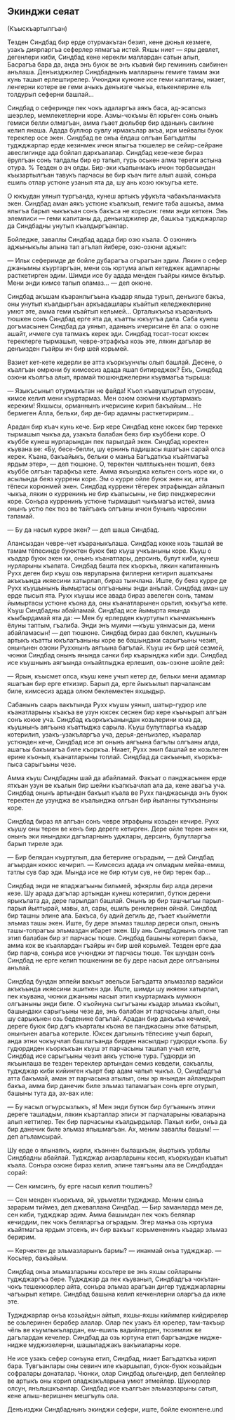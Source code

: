 ## Экинджи сеяат

(Къыскъартылгъан)

Тезден Синдбад бир ерде отурмакътан безип, кене дюнья кезмеге, узакъ диярларгъа сеферлер япмагъа истей.
Яхшы ниет — яры девлет, дегенлери киби, Синдбад кене керекли маллардан сатын алып, Басрагъа бара да, анда энъ буюк ве энъ къавий бир гемининъ саибинен анълаша.
Денъизджилер Синдбаднынъ малларыны гемиге тамам эки кунь ташып ерлештирелер.
Учюнджи кунюне исе геми капитаны, ниает, ленгерни котере ве геми ачыкъ денъизге чыкъа, елькенлерине ель толдурып сеферни башлай...

Синдбад о сеферинде пек чокъ адаларгъа аякъ баса, ад-эсапсыз шеэрлер, мемлекетлерни коре.
Азмы-чокъмы ёл юрьген сонъ онынъ гемиси белли олмагъан, амма гъает дюльбер бир аданынъ саилине келип янаша.
Адада буллюр сувлу ирмакълар акъа, ири мейвалы буюк тереклер осе экен.
Синдбад ве онъа ёлдаш олгъан Багъдатлы туджджарлар ерде кезинмек ичюн ялыгъа тюшелер ве сейир-сейране авеслигинде ада бойлап даркъалалар.
Синдбад кезе-кезе бираз ёрулгъан сонъ талдалы бир ер тапып, гурь оськен алма тереги астына отура.
% Тезден о ач олды.
Бир-эки къапынмакъ ичюн торбасындан къызартылгъан тавукъ парчасы ве бир къач пите алып ашай, сонъра ешиль отлар устюне узанып ята да, шу ань козю юкъугъа кете.

О юкъудан уянып тургъанда, кунеш артыкъ уфукъта чабакъланмакъта экен.
Синдбад аман аякъ устюне къалкъып, гемиге таба ашыкъа, амма ялыгъа барып чыкъкъан сонъ бакъса не корьсин: геми энди кеткен.
Энъ элемлиси — геми капитаны да, денъизджилер де, башкъа туджджарлар да Синдбадны унутып къалдыргъанлар.

Бойледже, заваллы Синдбад адада бир озю къала.
О озюнинъ аджыныкълы алына тап агълап йибере, озю-озюни аджып:

— Ильк сеферимде де бойле дубарагъа огърагъан эдим.
Лякин о сефер джанымны къуртаргъан, мени озь юртума алып кетеджек адамларны расткетирген эдим.
Шимди исе бу адада менден гъайры кимсе ёкътыр.
Мени энди кимсе тапып оламаз...
— деп окюне.

Синдбад акъшам къаранлыгъына къадар ялыда турып, денъизге бакъа, оны унутып къалдыргъан аркъадашлары къайтып келеджеклерине умют эте, амма геми къайтып кельмей...
Орталыкъкъа къаранлыкъ тюшкен сонъ Синдбад ерге ята да, къатты юкъугъа дала.
Саба кунеш догъмасынен Синдбад да уянып, аданынъ ичерисине ёл ала: о озюне ашайт, ичмеге сув тапмакъ керек эди.
Синдбад тосат-тосат юксек тереклерге тырмашып, чевре-этрафкъа козь эте, лякин дагълар ве денъизден гъайры ич бир шей корьмей.

Вазиет кет-кете кедерли ве атта къоркъунчлы олып башлай.
Десене, о къалгъан омрюни бу кимсесиз адада яшап битиреджек?
Ёкъ, Синдбад озюни къолгъа алып, ярамай тюшюнджелерни къувмагъа тырыша:

— Языкъсынып отурмакътан не файда!
Къол къавуштырып отурсам, кимсе келип мени къуртармаз.
Мен озюм озюмни къуртармакъ кереким!
Яхшысы, орманнынъ ичерисине кирип бакъайым...
Не бермеген Алла, бельки, бир де-бир адамны расткетиририм...

Арадан бир къач кунь кече.
Бир кере Синдбад кене юксек бир терекке тырмашып чыкъа да, узакъта балабан беяз бир къуббени коре.
О къуббе кунеш нурларындан пек парылдай экен.
Синдбад юректен къувана ве:
«Бу, бесе-белли, шу ернинъ падишасы яшагъан сарай олса керек.
Къана, бакъайыкъ, бельки о манъа Багъдаткъа къайтмагъа ярдым этер», — деп тюшюне.
О, теректен чалтлыкънен тюшип, беяз къуббе олгъан тарафкъа кете.
Амма якъынджа кельген сонъ коре ки, о асылында беяз куррени коре.
Эм о курре ойле буюк экен ки, атта тёпеси корюнмей экен.
Синдбад куррени тёгерек этрафындан айланып чыкъа, лякин о курренинъ не бир къапысыны, не бир пенджересини коре.
Сонъра курренинъ устюне тырмашып чыкъмагъа истей, амма онынъ устю пек тюз ве тайгъакъ олгъаны ичюн бунынъ чаресини тапамай.

— Бу да насыл курре экен?
— деп шаша Синдбад.

Апансыздан чевре-чет къараныкълаша.
Синдбад кокке козь ташлай ве тамам тёпесинде буюктен буюк бир къуш учкъаныны коре.
Къуш о къадар буюк экен ки, онынъ къанатлары, дерсинъ, булут киби, кунеш нурларыны къапата.
Синдбад башта пек къоркъа, лякин капитаннынъ Рухх деген бир къуш озь явруларына филлерни кетирип ашаткъаны акъкъында икяесини хатырлап, бираз тынчлана.
Иште, бу беяз курре де Рухх къушынынъ йымыртасы олгъаныны энди анълай.
Синдбад аман шу ерде пысып ята.
Рухх къушы исе авада бираз авелеген сонъ, тамам йымыртасы устюне къона да, оны къанатларынен орьтип, юкъугъа кете.
Къуш Синдбадны абайламай.
Синдбад исе йымырта янында къыбырдамай ята да:
— Мен бу ерлерден къуртулып къачмакънынъ ёлуны таптым, гъалиба.
Энди энъ муими —къуш уянмасын да, мени абайламасын!
— деп тюшюне.
Синдбад бираз даа беклеп, къушнынъ артыкъ къатты юкълагъаныны коре ве башындаки сарыгъыны чезип, онынънен озюни Руххнынъ аягъына багълай.
Къуш ич бир шей сезмей, чюнки Синдбад онынъ янында санки бир къарынджа киби эди.
Синдбад исе къушнынъ аягъында онъайтлыджа ерлешип, озь-озюне шойле дей:

— Ярын, къысмет олса, къуш кене учып кетер де, бельки мени адамлар яшагъан бир ерге еткизир.
Барып да, ерге йыкъылып парчалансам биле, кимсесиз адада олюм беклемектен яхшыдыр.

Сабанынъ саарь вакътында Рухх къушы уянып, шатыр-гудюр иле къанатларыны къакъа ве узун юксек сеснен бир кере къычырып алгъан сонъ кокке уча.
Синдбад къоркъкъанындан козьлерини юма да, къушнынъ аягъына къаттыджа сарыла.
Къуш булутларгъа къадар котерилип, узакъ-узакъларгъа уча, дерья-денъизлер, къаралар устюнден кече, Синдбад исе эп онынъ аягъына багълы олгъаны алда, ашагъы бакъмагъа биле къоркъа.
Ниает, Рухх энип башлай ве козьлеген ерине къонып, къанатларыны топлай.
Синдбад да сакъынып, къоркъа-пыса сарыгъыны чезе.

Амма къуш Синдбадны шай да абайламай.
Факъат о панджасынен ерде яткъан узун ве къалын бир шейни къапкъачлап ала да, кене авагъа уча.
Синдбад онынъ артындан бакъып къала ве Рухх панджасында энъ буюк теректен де узунджа ве къалынджа олгъан бир йыланны туткъаныны коре.

Синдбад бираз ял алгъан сонъ чевре этрафыны козьден кечире.
Рухх къушу оны терен ве кенъ бир дереге кетирген.
Дере ойле терен экен ки, онынъ эки янындаки дагъларнынъ уджлары, дерсинъ, булутларгъа барып тиреле эди.

— Бир белядан къуртулып, даа бетерине огърадым, — дей Синдбад агъырдан кокюс кечирип.
— Кимсесиз адада ич олмадым мейва-емиш, татлы сув бар эди.
Мында исе не бир ютум сув, не бир терек бар...

Синдбад энди не япаджагъыны бильмей, эфкярлы бир алда дерени кезе.
Шу арада дагълар артындан кунеш котерилип, бутюн дерени ярыкълата да, дере парылдап башлай.
Онынъ эр бир ташчыгъы парыл-парыл йылтырай, мавы, ал, сары, ешиль ренклернен ойнай.
Синдбад бир ташны элине ала.
Бакъса, бу адий дегиль де, гъает къыйметли эльмаз ташы экен.
Иште, бу дере эльмаз ташлар дереси олып, онынъ ташы-топрагъы эльмаздан ибарет экен.
Шу ань Синдбаднынъ огюне тап этип балабан бир эт парчасы тюше.
Синдбад башыны котерип бакъа, амма кок ве къаялардан гъайры ич бир шей корьмей.
Тезден ерге даа бир парча, сонъра исе учюнджи эт парчасы тюше.
Тек шундан сонъ Синдбад не ерге келип тюшкенини ве бу дере насыл дере олгъаныны анълай.

Синдбад бундан эппейи вакъыт эвельси Багъдатта эльмазлар вадийси акъкъында икяесини эшиткен эди.
Иште, шимди шу икяени хатырлап, пек къувана, чюнки джаныны насыл этип къуртармакъ мумкюн олгъаныны энди биле.
О къойнуна сыгъгъаны къадар эльмаз къойып, башындаки сарыгъыны чезе де, энъ балабан эт парчасыны алып, оны шу сарыкънен озь беденине багълай.
Арадан бир дакъкъа кечмей, дереге буюк бир дагъ къарталы къона ве панджасыны этке батырып, онынънен авагъа котериле.
Юксек дагънынъ тёпесине учып барып, анда этни чокъучлап башлагъанда бирден насылдыр гудюрди къопа.
Бу гудюрдиден къоркъкъан къуш эт парчасыны ташлап учып кете, Синдбад исе сарыгъыны чезип аякъ устюне тура.
Гудюрди эп якъынлаша ве тезден тереклер артындан семиз кевдели, сакъаллы, туджджар киби кийинген къарт бир адам чапып чыкъа.
О, Синдбадгъа атта бакъмай, аман эт парчасына атылып, оны эр янындан айландырып бакъа, амма бир данечик биле эльмаз тапамагъан сонъ ерге отурып, башыны тута да, ах-вах иле:

— Бу насыл огъурсызлыкъ, я!
Мен энди бутюн бир бугъанынъ этини дереге ташладым, лякин къарталлар эписи эт парчаларыны юваларына алып кеттилер.
Тек бир парчасыны къалдырдылар.
Пахыл киби, онъа да бир данечик биле эльмаз япышмагъан.
Ах, меним заваллы башым!
— деп агъламсырай.

Шу ерде о ялынаякъ, кирли, къаннен былашкъан, йыртыкъ урбалы Синдбадны абайлай.
Туджджар аизарларыны кесип, къоркъудан къатып къала.
Сонъра озюне бираз келип, элине таягъыны ала ве Синдбаддан сорай:

— Сен кимсинъ, бу ерге насыл келип тюштинъ?

— Сен менден къоркъма, эй, урьметли туджджар.
Меним санъа зарарым тиймез, деп джеваплана Синдбад.
— Бир заманларда мен де, сен киби, туджджар эдим.
Амма башымдан пек чокъ белялар кечирдим, пек чокъ беляларгъа огърадым.
Эгер манъа озь юртума къайтмагъа ярдым этсенъ, ич бир вакъыт корьмененинъ къадар эльмаз беририм.

— Керчектен де эльмазларынъ бармы?
— инанмай онъа туджджар.
— Косьтер, бакъайым.

Синдбад онъа эльмазларыны косьтере ве энъ яхшы сойларыны туджджаргъа бере.
Туджджар да пек къуванып, Синдбадгъа чокътан-чокъ тешеккюрлер айта, сонъра эльмаз арагъан дигер туджджарларны чагъырып кетире.
Синдбад башына келип кечкенлерни оларгъа да икяе эте.

Туджджарлар онъа козьайдын айтып, яхшы-яхшы кийимлер кийдирелер ве озьлеринен берабер алалар.
Олар пек узакъ ёл юрелер, там-такъыр чёль ве къумлыкълардан, ем-ешиль вадийлерден, тюземлик ве дагълардан кечелер.
Синдбад да озь юртуна етип баргъандже нидже-нидже муджизелерни, шашыладжакъ вакъиаларны коре.

Не исе узакъ сефер сонъуна етип, Синдбад, ниает Багъдаткъа кирип бара.
Тувгъанлары оны севинч иле къаршылап, буюк-буюк козьайдын софралары донаталар.
Чюнки, олар Синдбад ольгендир, деп беллейлер ве артыкъ оны корип оладжакъларына умют этмейлер.
Шукюрлер олсун, янълышкъанлар.
Синдбад исе къалгъан эльмазларыны сатып, кене алыш-веришнен мешгъуль ола.

Денъизджи Синдбаднынъ экинджи сефери, иште, бойле екюнлене.und